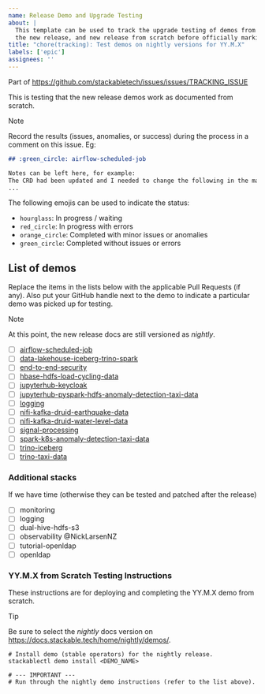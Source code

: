 ```yaml
---
name: Release Demo and Upgrade Testing
about: |
  This template can be used to track the upgrade testing of demos from the outgoing stable to
  the new release, and new release from scratch before officially marking the new release as stable.
title: "chore(tracking): Test demos on nightly versions for YY.M.X"
labels: ['epic']
assignees: ''
---
```


<!--
    Make sure to update the link in 'stackabletech/issues/.github/ISSUE_TEMPLATE/release.md' when
    you change the filename.
-->

Part of <https://github.com/stackabletech/issues/issues/TRACKING_ISSUE>

This is testing that the new release demos work as documented from scratch.

> [!NOTE]
> Record the results (issues, anomalies, or success) during the process in a comment on this issue.
> Eg:
>
> ```md
> ## :green_circle: airflow-scheduled-job
>
> Notes can be left here, for example:
> The CRD had been updated and I needed to change the following in the manifest:
> ...
> ```
>
> The following emojis can be used to indicate the status:
>
> - `hourglass`: In progress / waiting
> - `red_circle`: In progress with errors
> - `orange_circle`: Completed with minor issues or anomalies
> - `green_circle`: Completed without issues or errors

## List of demos

Replace the items in the lists below with the applicable Pull Requests (if any). Also put your
GitHub handle next to the demo to indicate a particular demo was picked up for testing.

<!--
    The following list was generated by:

    # go to the demos repository, then run:
    yq '.demos | keys' demos/demos-v2.yaml \
    | sed -e 's/- //g' \
    | sort \
    | xargs -I {} echo "- [ ] [{}](https://docs.stackable.tech/home/nightly/demos/{})"
-->

> [!NOTE]
> At this point, the new release docs are still versioned as _nightly_.

- [ ] [airflow-scheduled-job](https://docs.stackable.tech/home/nightly/demos/airflow-scheduled-job)
- [ ] [data-lakehouse-iceberg-trino-spark](https://docs.stackable.tech/home/nightly/demos/data-lakehouse-iceberg-trino-spark)
- [ ] [end-to-end-security](https://docs.stackable.tech/home/nightly/demos/end-to-end-security)
- [ ] [hbase-hdfs-load-cycling-data](https://docs.stackable.tech/home/nightly/demos/hbase-hdfs-load-cycling-data)
- [ ] [jupyterhub-keycloak](https://docs.stackable.tech/home/nightly/demos/jupyterhub-keycloak)
- [ ] [jupyterhub-pyspark-hdfs-anomaly-detection-taxi-data](https://docs.stackable.tech/home/nightly/demos/jupyterhub-pyspark-hdfs-anomaly-detection-taxi-data)
- [ ] [logging](https://docs.stackable.tech/home/nightly/demos/logging)
- [ ] [nifi-kafka-druid-earthquake-data](https://docs.stackable.tech/home/nightly/demos/nifi-kafka-druid-earthquake-data)
- [ ] [nifi-kafka-druid-water-level-data](https://docs.stackable.tech/home/nightly/demos/nifi-kafka-druid-water-level-data)
- [ ] [signal-processing](https://docs.stackable.tech/home/nightly/demos/signal-processing)
- [ ] [spark-k8s-anomaly-detection-taxi-data](https://docs.stackable.tech/home/nightly/demos/spark-k8s-anomaly-detection-taxi-data)
- [ ] [trino-iceberg](https://docs.stackable.tech/home/nightly/demos/trino-iceberg)
- [ ] [trino-taxi-data](https://docs.stackable.tech/home/nightly/demos/trino-taxi-data)

### Additional stacks

If we have time (otherwise they can be tested and patched after the release)

- [ ] monitoring
- [ ] logging
- [ ] dual-hive-hdfs-s3
- [ ] observability @NickLarsenNZ
- [ ] tutorial-openldap
- [ ] openldap

### YY.M.X from Scratch Testing Instructions

These instructions are for deploying and completing the YY.M.X demo from scratch.

<!--
    Make sure to update the version mentioned below when creating the issue.
-->

> [!TIP]
> Be sure to select the _nightly_ docs version on <https://docs.stackable.tech/home/nightly/demos/>.

```shell
# Install demo (stable operators) for the nightly release.
stackablectl demo install <DEMO_NAME>

# --- IMPORTANT ---
# Run through the nightly demo instructions (refer to the list above).
```
